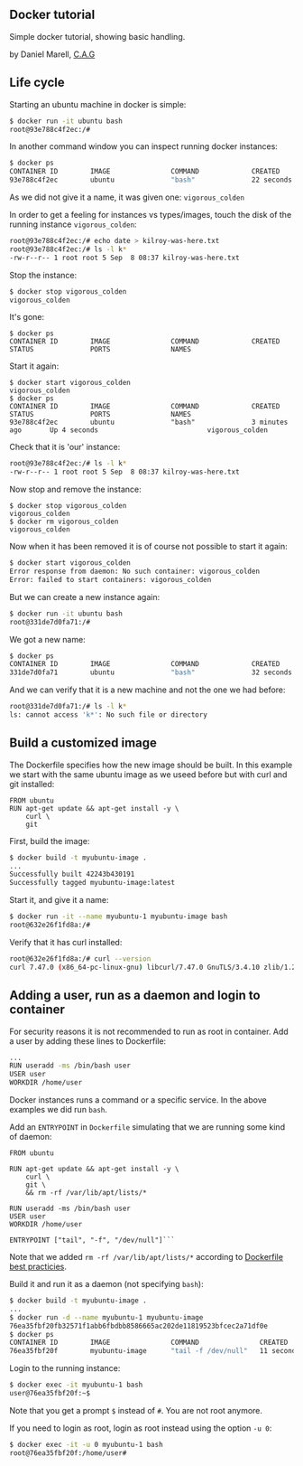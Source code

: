 ## Docker tutorial

Simple docker tutorial, showing basic handling.

by Daniel Marell, [C.A.G](http://www.cag.se)

## Life cycle

Starting an ubuntu machine in docker is simple:

```bash
$ docker run -it ubuntu bash
root@93e788c4f2ec:/#
```

In another command window you can inspect running docker instances:
```bash
$ docker ps
CONTAINER ID        IMAGE               COMMAND             CREATED             STATUS              PORTS               NAMES
93e788c4f2ec        ubuntu              "bash"              22 seconds ago      Up 19 seconds                           vigorous_colden
```

As we did not give it a name, it was given one: `vigorous_colden`

In order to get a feeling for instances vs types/images, touch the disk of the running instance `vigorous_colden`:

```bash
root@93e788c4f2ec:/# echo date > kilroy-was-here.txt
root@93e788c4f2ec:/# ls -l k*
-rw-r--r-- 1 root root 5 Sep  8 08:37 kilroy-was-here.txt
```

Stop the instance:

```bash
$ docker stop vigorous_colden
vigorous_colden
```
It's gone:

```
$ docker ps
CONTAINER ID        IMAGE               COMMAND             CREATED             STATUS              PORTS               NAMES
```

Start it again:
```
$ docker start vigorous_colden
vigorous_colden
$ docker ps
CONTAINER ID        IMAGE               COMMAND             CREATED             STATUS              PORTS               NAMES
93e788c4f2ec        ubuntu              "bash"              3 minutes ago       Up 4 seconds                           vigorous_colden
```
Check that it is 'our' instance:

```bash
root@93e788c4f2ec:/# ls -l k*
-rw-r--r-- 1 root root 5 Sep  8 08:37 kilroy-was-here.txt
```

Now stop and remove the instance:
```
$ docker stop vigorous_colden
vigorous_colden
$ docker rm vigorous_colden
vigorous_colden
```

Now when it has been removed it is of course not possible to start it again:

```bash
$ docker start vigorous_colden
Error response from daemon: No such container: vigorous_colden
Error: failed to start containers: vigorous_colden
```

But we can create a new instance again:
```bash
$ docker run -it ubuntu bash
root@331de7d0fa71:/# 
```

We got a new name:
```bash
$ docker ps
CONTAINER ID        IMAGE               COMMAND             CREATED             STATUS              PORTS               NAMES
331de7d0fa71        ubuntu              "bash"              32 seconds ago      Up 30 seconds                           determined_darwin
```

And we can verify that it is a new machine and not the one we had before:
```bash
root@331de7d0fa71:/# ls -l k*
ls: cannot access 'k*': No such file or directory
```

## Build a customized image

The Dockerfile specifies how the new image should be built. In this example we start with the same
ubuntu image as we useed before but with curl and git installed:

```
FROM ubuntu
RUN apt-get update && apt-get install -y \
    curl \
    git
```
First, build the image:
```bash
$ docker build -t myubuntu-image .
...
Successfully built 42243b430191
Successfully tagged myubuntu-image:latest
```

Start it, and give it a name:
```bash
$ docker run -it --name myubuntu-1 myubuntu-image bash
root@632e26f1fd8a:/# 
```
Verify that it has curl installed:
```bash
root@632e26f1fd8a:/# curl --version
curl 7.47.0 (x86_64-pc-linux-gnu) libcurl/7.47.0 GnuTLS/3.4.10 zlib/1.2.8 libidn/1.32 librtmp/2.3
```

## Adding a user, run as a daemon and login to container

For security reasons it is not recommended to run as root in container. Add a user by adding these lines to Dockerfile:
```bash
...
RUN useradd -ms /bin/bash user
USER user
WORKDIR /home/user
```

Docker instances runs a command or a specific service. In the above examples we did run `bash`.

Add an `ENTRYPOINT` in `Dockerfile` simulating that we are running some kind of daemon:
```
FROM ubuntu

RUN apt-get update && apt-get install -y \
    curl \
    git \
    && rm -rf /var/lib/apt/lists/*

RUN useradd -ms /bin/bash user
USER user
WORKDIR /home/user

ENTRYPOINT ["tail", "-f", "/dev/null"]```
```

Note that we added `rm -rf /var/lib/apt/lists/*` according to [Dockerfile best practicies](https://docs.docker.com/engine/userguide/eng-image/dockerfile_best-practices/).

Build it and run it as a daemon (not specifying `bash`):
```bash
$ docker build -t myubuntu-image .
...
$ docker run -d --name myubuntu-1 myubuntu-image
76ea35fbf20fb32571f1abb6fbdbb8586665ac202de11819523bfcec2a71df0e
$ docker ps
CONTAINER ID        IMAGE               COMMAND               CREATED             STATUS              PORTS               NAMES
76ea35fbf20f        myubuntu-image      "tail -f /dev/null"   11 seconds ago      Up 11 seconds                           myubuntu-1
```

Login to the running instance:
```bash
$ docker exec -it myubuntu-1 bash
user@76ea35fbf20f:~$ 
```
Note that you get a prompt `$` instead of `#`. You are not root anymore.

If you need to login as root, login as root instead using the option `-u 0`:
```bash
$ docker exec -it -u 0 myubuntu-1 bash
root@76ea35fbf20f:/home/user#
```